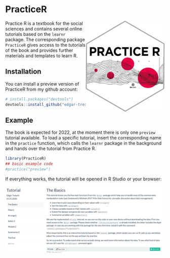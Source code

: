 
<!-- README.md is generated from README.Rmd. Please edit that file -->

# PracticeR

<!-- badges: start -->

<img src="man/figures/sticker.png" align="right" width="250/"/>

<!-- badges: end -->

Practice R is a textbook for the social sciences and contains several
online tutorials based on the `learnr` package. The corresponding
package `PracticeR` gives access to the tutorials of the book and
provides further materials and templates to learn R.

## Installation

You can install a preview version of PracticeR from my github account:

``` r
# install.packages("devtools")
devtools::install_github("edgar-treischl/PracticeR")
```

## Example

The book is expected for 2022, at the moment there is only one `preview`
tutorial available. To load a specific tutorial, insert the
corresponding name in the `practice` function, which calls the `learnr`
package in the background and hands over the tutorial from Practice R.

``` r
library(PracticeR)
## basic example code
#practice("preview")
```

If everything works, the tutorial will be opened in R Studio or your
browser:

![](man/figures/preview.png)
